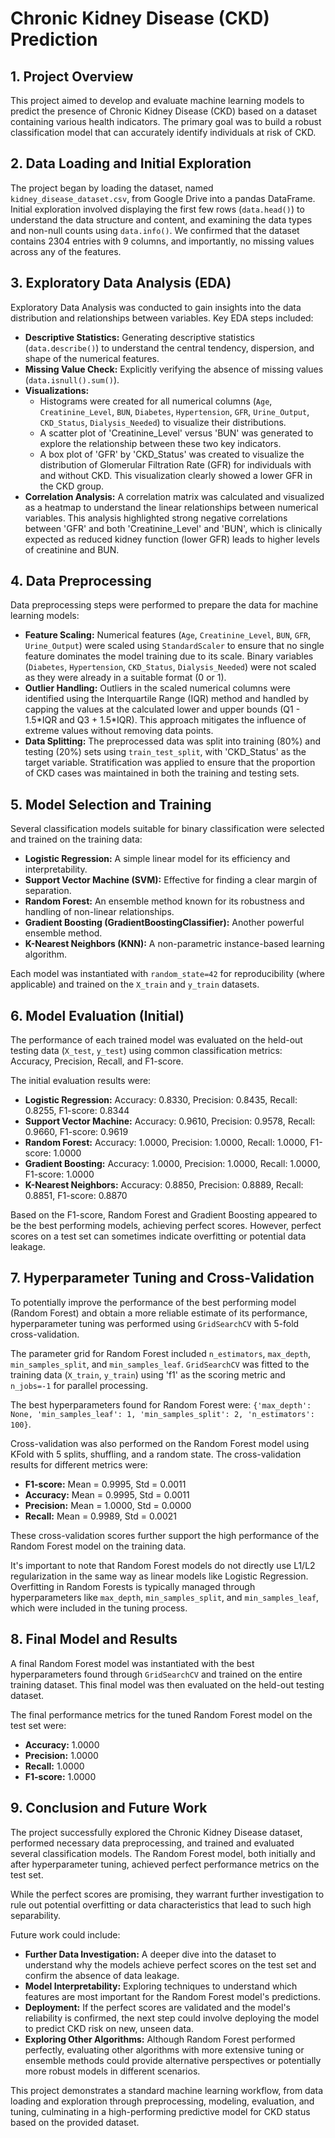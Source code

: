 # Chronic Kidney Disease (CKD) Prediction

## 1. Project Overview

This project aimed to develop and evaluate machine learning models to predict the presence of Chronic Kidney Disease (CKD) based on a dataset containing various health indicators. The primary goal was to build a robust classification model that can accurately identify individuals at risk of CKD.

## 2. Data Loading and Initial Exploration

The project began by loading the dataset, named `kidney_disease_dataset.csv`, from Google Drive into a pandas DataFrame. Initial exploration involved displaying the first few rows (`data.head()`) to understand the data structure and content, and examining the data types and non-null counts using `data.info()`. We confirmed that the dataset contains 2304 entries with 9 columns, and importantly, no missing values across any of the features.

## 3. Exploratory Data Analysis (EDA)

Exploratory Data Analysis was conducted to gain insights into the data distribution and relationships between variables. Key EDA steps included:

*   **Descriptive Statistics:** Generating descriptive statistics (`data.describe()`) to understand the central tendency, dispersion, and shape of the numerical features.
*   **Missing Value Check:** Explicitly verifying the absence of missing values (`data.isnull().sum()`).
*   **Visualizations:**
    *   Histograms were created for all numerical columns (`Age`, `Creatinine_Level`, `BUN`, `Diabetes`, `Hypertension`, `GFR`, `Urine_Output`, `CKD_Status`, `Dialysis_Needed`) to visualize their distributions.
    *   A scatter plot of 'Creatinine\_Level' versus 'BUN' was generated to explore the relationship between these two key indicators.
    *   A box plot of 'GFR' by 'CKD\_Status' was created to visualize the distribution of Glomerular Filtration Rate (GFR) for individuals with and without CKD. This visualization clearly showed a lower GFR in the CKD group.
*   **Correlation Analysis:** A correlation matrix was calculated and visualized as a heatmap to understand the linear relationships between numerical variables. This analysis highlighted strong negative correlations between 'GFR' and both 'Creatinine\_Level' and 'BUN', which is clinically expected as reduced kidney function (lower GFR) leads to higher levels of creatinine and BUN.

## 4. Data Preprocessing

Data preprocessing steps were performed to prepare the data for machine learning models:

*   **Feature Scaling:** Numerical features (`Age`, `Creatinine_Level`, `BUN`, `GFR`, `Urine_Output`) were scaled using `StandardScaler` to ensure that no single feature dominates the model training due to its scale. Binary variables (`Diabetes`, `Hypertension`, `CKD_Status`, `Dialysis_Needed`) were not scaled as they were already in a suitable format (0 or 1).
*   **Outlier Handling:** Outliers in the scaled numerical columns were identified using the Interquartile Range (IQR) method and handled by capping the values at the calculated lower and upper bounds (Q1 - 1.5\*IQR and Q3 + 1.5\*IQR). This approach mitigates the influence of extreme values without removing data points.
*   **Data Splitting:** The preprocessed data was split into training (80%) and testing (20%) sets using `train_test_split`, with 'CKD\_Status' as the target variable. Stratification was applied to ensure that the proportion of CKD cases was maintained in both the training and testing sets.

## 5. Model Selection and Training

Several classification models suitable for binary classification were selected and trained on the training data:

*   **Logistic Regression:** A simple linear model for its efficiency and interpretability.
*   **Support Vector Machine (SVM):** Effective for finding a clear margin of separation.
*   **Random Forest:** An ensemble method known for its robustness and handling of non-linear relationships.
*   **Gradient Boosting (GradientBoostingClassifier):** Another powerful ensemble method.
*   **K-Nearest Neighbors (KNN):** A non-parametric instance-based learning algorithm.

Each model was instantiated with `random_state=42` for reproducibility (where applicable) and trained on the `X_train` and `y_train` datasets.

## 6. Model Evaluation (Initial)

The performance of each trained model was evaluated on the held-out testing data (`X_test`, `y_test`) using common classification metrics: Accuracy, Precision, Recall, and F1-score.

The initial evaluation results were:

*   **Logistic Regression:** Accuracy: 0.8330, Precision: 0.8435, Recall: 0.8255, F1-score: 0.8344
*   **Support Vector Machine:** Accuracy: 0.9610, Precision: 0.9578, Recall: 0.9660, F1-score: 0.9619
*   **Random Forest:** Accuracy: 1.0000, Precision: 1.0000, Recall: 1.0000, F1-score: 1.0000
*   **Gradient Boosting:** Accuracy: 1.0000, Precision: 1.0000, Recall: 1.0000, F1-score: 1.0000
*   **K-Nearest Neighbors:** Accuracy: 0.8850, Precision: 0.8889, Recall: 0.8851, F1-score: 0.8870

Based on the F1-score, Random Forest and Gradient Boosting appeared to be the best performing models, achieving perfect scores. However, perfect scores on a test set can sometimes indicate overfitting or potential data leakage.

## 7. Hyperparameter Tuning and Cross-Validation

To potentially improve the performance of the best performing model (Random Forest) and obtain a more reliable estimate of its performance, hyperparameter tuning was performed using `GridSearchCV` with 5-fold cross-validation.

The parameter grid for Random Forest included `n_estimators`, `max_depth`, `min_samples_split`, and `min_samples_leaf`. `GridSearchCV` was fitted to the training data (`X_train`, `y_train`) using 'f1' as the scoring metric and `n_jobs=-1` for parallel processing.

The best hyperparameters found for Random Forest were: `{'max_depth': None, 'min_samples_leaf': 1, 'min_samples_split': 2, 'n_estimators': 100}`.

Cross-validation was also performed on the Random Forest model using KFold with 5 splits, shuffling, and a random state. The cross-validation results for different metrics were:

*   **F1-score:** Mean = 0.9995, Std = 0.0011
*   **Accuracy:** Mean = 0.9995, Std = 0.0011
*   **Precision:** Mean = 1.0000, Std = 0.0000
*   **Recall:** Mean = 0.9989, Std = 0.0021

These cross-validation scores further support the high performance of the Random Forest model on the training data.

It's important to note that Random Forest models do not directly use L1/L2 regularization in the same way as linear models like Logistic Regression. Overfitting in Random Forests is typically managed through hyperparameters like `max_depth`, `min_samples_split`, and `min_samples_leaf`, which were included in the tuning process.

## 8. Final Model and Results

A final Random Forest model was instantiated with the best hyperparameters found through `GridSearchCV` and trained on the entire training dataset. This final model was then evaluated on the held-out testing dataset.

The final performance metrics for the tuned Random Forest model on the test set were:

*   **Accuracy:** 1.0000
*   **Precision:** 1.0000
*   **Recall:** 1.0000
*   **F1-score:** 1.0000

## 9. Conclusion and Future Work

The project successfully explored the Chronic Kidney Disease dataset, performed necessary data preprocessing, and trained and evaluated several classification models. The Random Forest model, both initially and after hyperparameter tuning, achieved perfect performance metrics on the test set.

While the perfect scores are promising, they warrant further investigation to rule out potential overfitting or data characteristics that lead to such high separability.

Future work could include:

*   **Further Data Investigation:** A deeper dive into the dataset to understand why the models achieve perfect scores on the test set and confirm the absence of data leakage.
*   **Model Interpretability:** Exploring techniques to understand which features are most important for the Random Forest model's predictions.
*   **Deployment:** If the perfect scores are validated and the model's reliability is confirmed, the next step could involve deploying the model to predict CKD risk on new, unseen data.
*   **Exploring Other Algorithms:** Although Random Forest performed perfectly, evaluating other algorithms with more extensive tuning or ensemble methods could provide alternative perspectives or potentially more robust models in different scenarios.

This project demonstrates a standard machine learning workflow, from data loading and exploration through preprocessing, modeling, evaluation, and tuning, culminating in a high-performing predictive model for CKD status based on the provided dataset.
